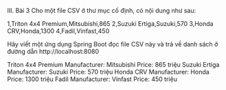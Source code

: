 III. Bài 3 Cho một file CSV ở thư mục cố định, có nội dung như sau:

1,Triton 4x4 Premium,Mitsubishi,865
2,Suzuki Ertiga,Suzuki,570
3,Honda CRV,Honda,1300
4,Fadil,Vinfast,450

Hãy viết một ứng dụng Spring Boot đọc file CSV này và trả về danh sách ở đường dẫn http://localhost:8080

Triton 4x4 Premium Manufacturer: Mitsubishi Price: 865 triệu
Suzuki Ertiga Manufacturer: Suzuki Price: 570 triệu
Honda CRV Manufacturer: Honda Price: 1300 triệu
Fadil Manufacturer: Vinfast Price: 450 triệu
